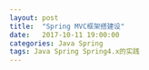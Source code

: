```yaml
---
layout: post
title:  "Spring MVC框架搭建设"
date:   2017-10-11 19:00:00
categories: Java Spring
tags: Java Spring Spring4.x的实践
---
```

